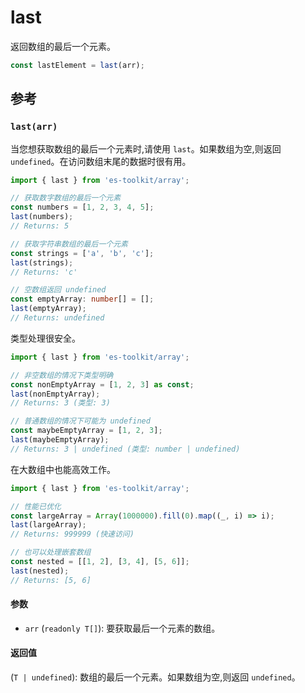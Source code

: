 # last

返回数组的最后一个元素。

```typescript
const lastElement = last(arr);
```

## 参考

### `last(arr)`

当您想获取数组的最后一个元素时,请使用 `last`。如果数组为空,则返回 `undefined`。在访问数组末尾的数据时很有用。

```typescript
import { last } from 'es-toolkit/array';

// 获取数字数组的最后一个元素
const numbers = [1, 2, 3, 4, 5];
last(numbers);
// Returns: 5

// 获取字符串数组的最后一个元素
const strings = ['a', 'b', 'c'];
last(strings);
// Returns: 'c'

// 空数组返回 undefined
const emptyArray: number[] = [];
last(emptyArray);
// Returns: undefined
```

类型处理很安全。

```typescript
import { last } from 'es-toolkit/array';

// 非空数组的情况下类型明确
const nonEmptyArray = [1, 2, 3] as const;
last(nonEmptyArray);
// Returns: 3 (类型: 3)

// 普通数组的情况下可能为 undefined
const maybeEmptyArray = [1, 2, 3];
last(maybeEmptyArray);
// Returns: 3 | undefined (类型: number | undefined)
```

在大数组中也能高效工作。

```typescript
import { last } from 'es-toolkit/array';

// 性能已优化
const largeArray = Array(1000000).fill(0).map((_, i) => i);
last(largeArray);
// Returns: 999999 (快速访问)

// 也可以处理嵌套数组
const nested = [[1, 2], [3, 4], [5, 6]];
last(nested);
// Returns: [5, 6]
```

#### 参数

- `arr` (`readonly T[]`): 要获取最后一个元素的数组。

#### 返回值

(`T | undefined`): 数组的最后一个元素。如果数组为空,则返回 `undefined`。
